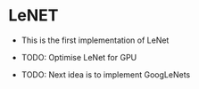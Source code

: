 # LeNET

* This is the first implementation of LeNet

* TODO: Optimise LeNet for GPU 

* TODO: Next idea is to implement GoogLeNets
